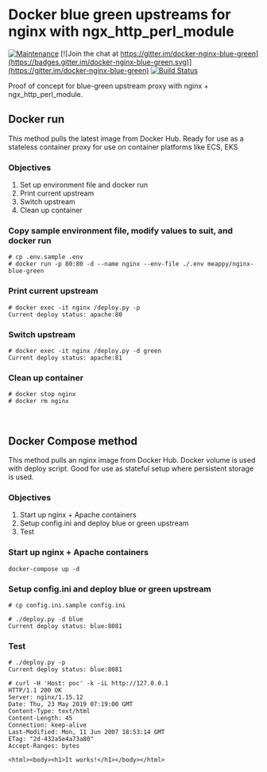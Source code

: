 # Docker blue green upstreams for nginx with ngx_http_perl_module
[![Maintenance](https://img.shields.io/badge/Maintained%3F-yes-green.svg)](https://github.com/meappy/docker-nginx-blue-green/graphs/commit-activity) [![Join the chat at https://gitter.im/docker-nginx-blue-green](https://badges.gitter.im/docker-nginx-blue-green.svg)](https://gitter.im/docker-nginx-blue-green) [![Build Status](https://travis-ci.org/meappy/docker-nginx-blue-green.svg?branch=master)](https://travis-ci.org/meappy/docker-nginx-blue-green)

Proof of concept for blue-green upstream proxy with nginx + ngx_http_perl_module.

## Docker run
This method pulls the latest image from Docker Hub. Ready for use as a stateless container proxy for use on container platforms like ECS, EKS

### Objectives
1. Set up environment file and docker run
2. Print current upstream
2. Switch upstream
4. Clean up container

### Copy sample environment file, modify values to suit, and docker run
```
# cp .env.sample .env
# docker run -p 80:80 -d --name nginx --env-file ./.env meappy/nginx-blue-green
```

### Print current upstream
```
# docker exec -it nginx /deploy.py -p
Current deploy status: apache:80
```

### Switch upstream
```
# docker exec -it nginx /deploy.py -d green
Current deploy status: apache:81
```

### Clean up container
```
# docker stop nginx
# docker rm nginx
```
&nbsp;  
## Docker Compose method
This method pulls an nginx image from Docker Hub. Docker volume is used with deploy script. Good for use as stateful setup where persistent storage is used.

### Objectives
1. Start up nginx + Apache containers 
2. Setup config.ini and deploy blue or green upstream
3. Test

### Start up nginx + Apache containers
```
docker-compose up -d 
```

### Setup config.ini and deploy blue or green upstream
```
# cp config.ini.sample config.ini

# ./deploy.py -d blue 
Current deploy status: blue:8081
```

### Test
```
# ./deploy.py -p 
Current deploy status: blue:8081

# curl -H 'Host: poc' -k -iL http://127.0.0.1
HTTP/1.1 200 OK
Server: nginx/1.15.12
Date: Thu, 23 May 2019 07:19:00 GMT
Content-Type: text/html
Content-Length: 45
Connection: keep-alive
Last-Modified: Mon, 11 Jun 2007 18:53:14 GMT
ETag: "2d-432a5e4a73a80"
Accept-Ranges: bytes

<html><body><h1>It works!</h1></body></html>
```
